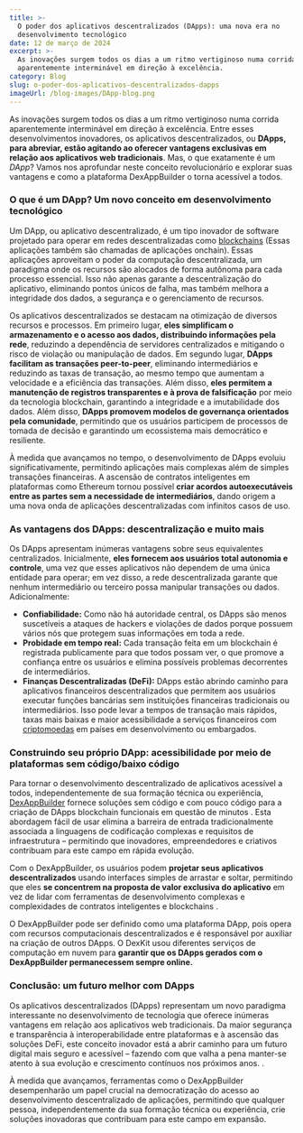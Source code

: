 ```yaml
---
title: >-
  O poder dos aplicativos descentralizados (DApps): uma nova era no
  desenvolvimento tecnológico
date: 12 de março de 2024
excerpt: >-
  As inovações surgem todos os dias a um ritmo vertiginoso numa corrida
  aparentemente interminável em direção à excelência.
category: Blog
slug: o-poder-dos-aplicativos-descentralizados-dapps
imageUrl: /blog-images/DApp-blog.png
---
```

As inovações surgem todos os dias a um ritmo vertiginoso numa corrida aparentemente interminável em direção à excelência. Entre esses desenvolvimentos inovadores, os aplicativos descentralizados, ou **DApps, para abreviar, estão agitando ao oferecer vantagens exclusivas em relação aos aplicativos web tradicionais**. Mas, o que exatamente é um _DApp_? Vamos nos aprofundar neste conceito revolucionário e explorar suas vantagens e como a plataforma DexAppBuilder o torna acessível a todos.

### O que é um DApp? Um novo conceito em desenvolvimento tecnológico

Um DApp, ou aplicativo descentralizado, é um tipo inovador de software projetado para operar em redes descentralizadas como [blockchains](https://dexkit.com/pt/blog/embarcando-na-compreensao-das-redes-blockchain-e-em-suas-aplicacoes-transformadoras) (Essas aplicações também são chamadas de aplicações onchain). Essas aplicações aproveitam o poder da computação descentralizada, um paradigma onde os recursos são alocados de forma autônoma para cada processo essencial. Isso não apenas garante a descentralização do aplicativo, eliminando pontos únicos de falha, mas também melhora a integridade dos dados, a segurança e o gerenciamento de recursos.

Os aplicativos descentralizados se destacam na otimização de diversos recursos e processos. Em primeiro lugar, **eles simplificam o armazenamento e o acesso aos dados, distribuindo informações pela rede**, reduzindo a dependência de servidores centralizados e mitigando o risco de violação ou manipulação de dados. Em segundo lugar, **DApps facilitam as transações peer-to-peer**, eliminando intermediários e reduzindo as taxas de transação, ao mesmo tempo que aumentam a velocidade e a eficiência das transações. Além disso, **eles permitem a manutenção de registros transparentes e à prova de falsificação** por meio da tecnologia blockchain, garantindo a integridade e a imutabilidade dos dados. Além disso, **DApps promovem modelos de governança orientados pela comunidade**, permitindo que os usuários participem de processos de tomada de decisão e garantindo um ecossistema mais democrático e resiliente.

À medida que avançamos no tempo, o desenvolvimento de DApps evoluiu significativamente, permitindo aplicações mais complexas além de simples transações financeiras. A ascensão de contratos inteligentes em plataformas como Ethereum tornou possível **criar acordos autoexecutáveis entre as partes sem a necessidade de intermediários**, dando origem a uma nova onda de aplicações descentralizadas com infinitos casos de uso.

### As vantagens dos DApps: descentralização e muito mais

Os DApps apresentam inúmeras vantagens sobre seus equivalentes centralizados. Inicialmente, **eles fornecem aos usuários total autonomia e controle**, uma vez que esses aplicativos não dependem de uma única entidade para operar; em vez disso, a rede descentralizada garante que nenhum intermediário ou terceiro possa manipular transações ou dados. Adicionalmente:

* **Confiabilidade:** Como não há autoridade central, os DApps são menos suscetíveis a ataques de hackers e violações de dados porque possuem vários nós que protegem suas informações em toda a rede.
* **Probidade em tempo real:** Cada transação feita em um blockchain é registrada publicamente para que todos possam ver, o que promove a confiança entre os usuários e elimina possíveis problemas decorrentes de intermediários.
* **Finanças Descentralizadas (DeFi):** DApps estão abrindo caminho para aplicativos financeiros descentralizados que permitem aos usuários executar funções bancárias sem instituições financeiras tradicionais ou intermediários. Isso pode levar a tempos de transação mais rápidos, taxas mais baixas e maior acessibilidade a serviços financeiros com [criptomoedas](https://dexkit.com/pt/blog/entendendo-criptomoedas-um-guia-manual-para-moedas-digitais-descentralizadas) em países em desenvolvimento ou embargados.

### Construindo seu próprio DApp: acessibilidade por meio de plataformas sem código/baixo código

Para tornar o desenvolvimento descentralizado de aplicativos acessível a todos, independentemente de sua formação técnica ou experiência, [DexAppBuilder](https://dexappbuilder.dexkit.com) fornece soluções sem código e com pouco código para a criação de DApps blockchain funcionais em questão de minutos . Esta abordagem fácil de usar elimina a barreira de entrada tradicionalmente associada a linguagens de codificação complexas e requisitos de infraestrutura – permitindo que inovadores, empreendedores e criativos contribuam para este campo em rápida evolução.

Com o DexAppBuilder, os usuários podem **projetar seus aplicativos descentralizados** usando interfaces simples de arrastar e soltar, permitindo que eles **se concentrem na proposta de valor exclusiva do aplicativo** em vez de lidar com ferramentas de desenvolvimento complexas e complexidades de contratos inteligentes e blockchains .

O DexAppBuilder pode ser definido como uma plataforma DApp, pois opera com recursos computacionais descentralizados e é responsável por auxiliar na criação de outros DApps. O DexKit usou diferentes serviços de computação em nuvem para **garantir que os DApps gerados com o DexAppBuilder permanecessem sempre online.**

### Conclusão: um futuro melhor com DApps

Os aplicativos descentralizados (DApps) representam um novo paradigma interessante no desenvolvimento de tecnologia que oferece inúmeras vantagens em relação aos aplicativos web tradicionais. Da maior segurança e transparência à interoperabilidade entre plataformas e à ascensão das soluções DeFi, este conceito inovador está a abrir caminho para um futuro digital mais seguro e acessível – fazendo com que valha a pena manter-se atento à sua evolução e crescimento contínuos nos próximos anos. .

À medida que avançamos, ferramentas como o DexAppBuilder desempenharão um papel crucial na democratização do acesso ao desenvolvimento descentralizado de aplicações, permitindo que qualquer pessoa, independentemente da sua formação técnica ou experiência, crie soluções inovadoras que contribuam para este campo em expansão.
